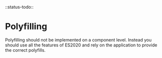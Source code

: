 <!--
title: Polyfilling
location: ./polyfilling
type: page
-->

::status-todo::

# Polyfilling

Polyfilling should not be implemented on a component level. Instead you should use all the features of ES2020 and rely on the application to provide the correct polyfills.